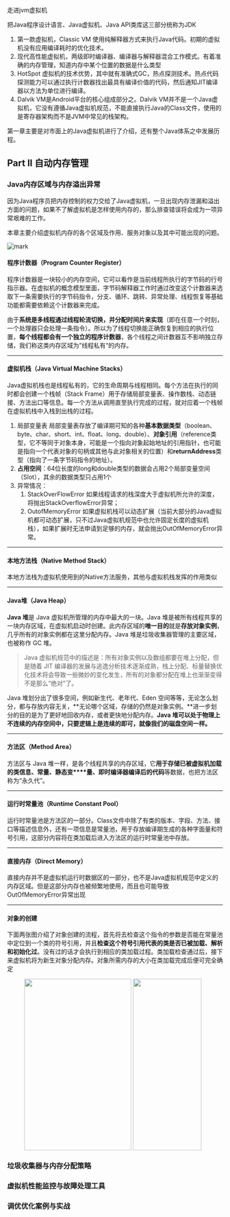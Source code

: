 走进jvm虚拟机

把Java程序设计语言、Java虚拟机、Java API类库这三部分统称为JDK

1. 第一款虚拟机，Classic VM 使用纯解释器方式来执行Java代码。初期的虚拟机没有应用编译耗时的优化技术。
2. 现代高性能虚拟机，两级即时编译器、编译器与解释器混合工作模式。有着准确的内存管理，知道内存中某个位置的数据是什么类型
3. HotSpot 虚拟机的技术优势，其中就有准确式GC，热点探测技术。热点代码探测能力可以通过执行计数器找出最具有编译价值的代码，然后通知JIT编译器以方法为单位进行编译。
4. Dalvik VM是Android平台的核心组成部分之。Dalvik VM并不是一个Java虚拟机，它没有遵循Java虚拟机规范，不能直接执行Java的Class文件，使用的是寄存器架构而不是JVM中常见的栈架构。



第一章主要是对市面上的Java虚拟机进行了介绍，还有整个Java体系之中发展历程。



## Part II 自动内存管理

### Java内存区域与内存溢出异常

因为Java程序员把内存控制的权力交给了Java虚拟机，一旦出现内存泄漏和溢出方面的问题，如果不了解虚拟机是怎样使用内存的，那么排查错误将会成为一项异常艰难的工作。

本章主要介绍虚拟机内存的各个区域及作用、服务对象以及其中可能出现的问题。

![mark](http://otbemm1i1.bkt.clouddn.com/blog/180914/791G0BA5AD.png?imageslim)

#### 程序计数器（Program Counter Register）

程序计数器是一块较小的内存空间，它可以看作是当前线程所执行的字节码的行号指示器。在虚拟机的概念模型里面，字节码解释器工作时通过改变这个计数器来选取下一条需要执行的字节码指令，分支、循环、跳转、异常处理、线程恢复等基础功能都需要依赖这个计数器来完成。

由于**系统是多线程通过线程轮流切换，并分配时间片来实现**（即在任意一个时刻，一个处理器只会处理一条指令）。所以为了线程切换能正确恢复到相应的执行位置，**每个线程都会有一个独立的程序计数器**，各个线程之间计数器互不影响独立存储，我们称这类内存区域为”线程私有“的内存。

***

#### 虚拟机栈（Java Virtual Machine Stacks）

Java虚拟机栈也是线程私有的，它的生命周期与线程相同。每个方法在执行的同时都会创建一个栈帧（Stack Frame）用于存储局部变量表、操作数栈、动态链接、方法出口等信息。每一个方法从调用直至执行完成的过程，就对应着一个栈帧在虚拟机栈中入栈到出栈的过程。

1. 局部变量表
   局部变量表存放了编译期可知的各种**基本数据类型**（boolean、byte、char、short、int、float、long、double）、**对象引用**（reference类型，它不等同于对象本身，可能是一个指向对象起始地址的引用指针，也可能是指向一个代表对象的句柄或其他与此对象相关的位置）和**returnAddress**类型（指向了一条字节码指令的地址）。
2. **占用空间**：64位长度的long和double类型的数据会占用2个局部变量空间（Slot），其余的数据类型只占用1个
3. 异常情况：
   1. StackOverFlowError
      如果线程请求的栈深度大于虚拟机所允许的深度，将抛出StackOverflowError异常；
   2. OutofMemoryError
      如果虚拟机栈可以动态扩展（当前大部分的Java虚拟机都可动态扩展，只不过Java虚拟机规范中也允许固定长度的虚拟机栈），如果扩展时无法申请到足够的内存，就会抛出OutOfMemoryError异常。

***

#### 本地方法栈（Native Method Stack）

本地方法栈为虚拟机使用到的Native方法服务，其他与虚拟机栈发挥的作用类似

***

#### Java堆（Java Heap）

**Java 堆**是 Java 虚拟机所管理的内存中最大的一块。Java 堆是被所有线程共享的一块内存区域，在虚拟机启动时创建。此内存区域的**唯一目的**就是**存放对象实例**，几乎所有的对象实例都在这里分配内存。Java 堆是垃圾收集器管理的主要区域，也被称作 GC 堆。

> Java 虚拟机规范中的描述是：所有对象实例以及数组都要在堆上分配，但是随着 JIT 编译器的发展与逃逸分析技术逐渐成熟，栈上分配、标量替换优化技术将会导致一些微妙的变化发生，所有的对象都分配在堆上也渐渐变得不是那么“绝对”了。

Java 堆划分出了很多空间，例如新生代、老年代、Eden 空间等等，无论怎么划分，都与存放内容无关，**无论哪个区域，存储的仍然是对象实例。**进一步划分的目的是为了更好地回收内存，或者更快地分配内存。**Java 堆可以处于物理上不连续的内存空间中，只要逻辑上是连续的即可，就像我们的磁盘空间一样。**

***

#### 方法区（Method Area）

方法区与 Java 堆一样，是各个线程共享的内存区域，它**用于存储已被虚拟机加载的类信息、常量、静态变****量、即时编译器编译后的代码**等数据，也把方法区称为“永久代”。

***

#### 运行时常量池（Runtime Constant Pool）

运行时常量池是方法区的一部分。Class文件中除了有类的版本、字段、方法、接口等描述信息外，还有一项信息是常量池，用于存放编译期生成的各种字面量和符号引用，这部分内容将在类加载后进入方法区的运行时常量池中存放。

***

#### 直接内存（Direct Memory）

直接内存并不是虚拟机运行时数据区的一部分，也不是Java虚拟机规范中定义的内存区域。但是这部分内存也被频繁地使用，而且也可能导致OutOfMemoryError异常出现

***

#### 对象的创建

下面两张图介绍了对象创建的流程，首先将去检查这个指令的参数是否能在常量池中定位到一个类的符号引用，并且**检查这个符号引用代表的类是否已被加载、解析和初始化过**。没有过的话才会执行到相应的类加载过程。类加载检查通过后，接下来虚拟机将为新生对象分配内存。对象所需内存的大小在类加载完成后便可完全确定

<figure class="half">
    <a hrep="http://otbemm1i1.bkt.clouddn.com/blog/180915/596E2G67AD.png?imageslim"></a><img src="http://otbemm1i1.bkt.clouddn.com/blog/180915/596E2G67AD.png?imageslim" width="250" height="400" align=center>
    <a hrep="http://otbemm1i1.bkt.clouddn.com/blog/180915/h7894DKjGK.png?imageslim"><img src="http://otbemm1i1.bkt.clouddn.com/blog/180915/h7894DKjGK.png?imageslim" width="160" height="400" align=center>
</figure>























### 垃圾收集器与内存分配策略



### 虚拟机性能监控与故障处理工具



### 调优优化案例与实战
